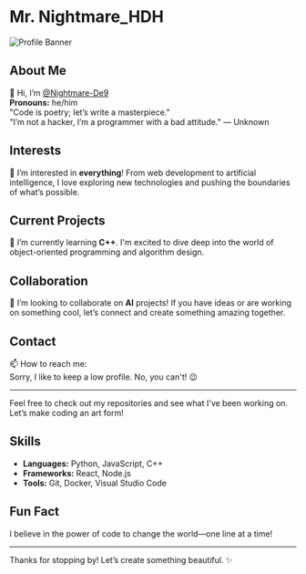 # Mr. Nightmare_HDH

![Profile Banner](link-to-banner-image)

## About Me

👋 Hi, I’m [@Nightmare-De9](https://github.com/Nightmare-De9)  
**Pronouns:** he/him  
"Code is poetry; let’s write a masterpiece."  
"I’m not a hacker, I’m a programmer with a bad attitude." — Unknown

## Interests

👀 I’m interested in **everything**! From web development to artificial intelligence, I love exploring new technologies and pushing the boundaries of what’s possible.

## Current Projects

🌱 I’m currently learning **C++**. I'm excited to dive deep into the world of object-oriented programming and algorithm design.

## Collaboration

💞️ I’m looking to collaborate on **AI** projects! If you have ideas or are working on something cool, let’s connect and create something amazing together.

## Contact

📫 How to reach me:  
Sorry, I like to keep a low profile. No, you can't! 😉

---

Feel free to check out my repositories and see what I've been working on. Let’s make coding an art form!

## Skills

- **Languages:** Python, JavaScript, C++
- **Frameworks:** React, Node.js
- **Tools:** Git, Docker, Visual Studio Code

## Fun Fact

I believe in the power of code to change the world—one line at a time!

---

Thanks for stopping by! Let’s create something beautiful. ✨
